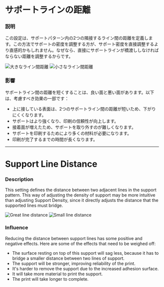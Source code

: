 サポートラインの距離
====
### **説明**
この設定は、サポートパターン内の2つの隣接するライン間の距離を定義します。この方法でサポートの密度を調整する方が、サポート密度を直接調整するより直感的かもしれません。なぜなら、直接にサポートラインが橋渡ししなければならない距離を調整するからです。

![大きなライン間距離](../images/support_infill_rate_low.png)
![小さなライン間距離](../images/support_infill_rate_high.png)

### **影響**
サポートライン間の距離を短くすることは、良い面と悪い面があります。以下は、考慮すべき効果の一部です：
* 上に接している表面は、2つのサポートライン間の距離が短いため、下がりにくくなります。
* サポートはより強くなり、印刷の信頼性が向上します。
* 接着面が増えたため、サポートを取り外すのが難しくなります。
* サポートを印刷するためにより多くの材料が必要になります。
* 印刷が完了するまでの時間が長くなります。

---

Support Line Distance
====
### **Description**
This setting defines the distance between two adjacent lines in the support pattern. This way of adjusting the density of support may be more intuitive than adjusting Support Density, since it directly adjusts the distance that the supported lines must bridge.

![Great line distance](../images/support_infill_rate_low.png)
![Small line distance](../images/support_infill_rate_high.png)

### **Influence**
Reducing the distance between support lines has some positive and negative effects. Here are some of the effects that need to be weighed off:
* The surface resting on top of this support will sag less, because it has to bridge a smaller distance between two lines of support.
* The support will be stronger, improving reliability of the print.
* It's harder to remove the support due to the increased adhesion surface.
* It will take more material to print the support.
* The print will take longer to complete.